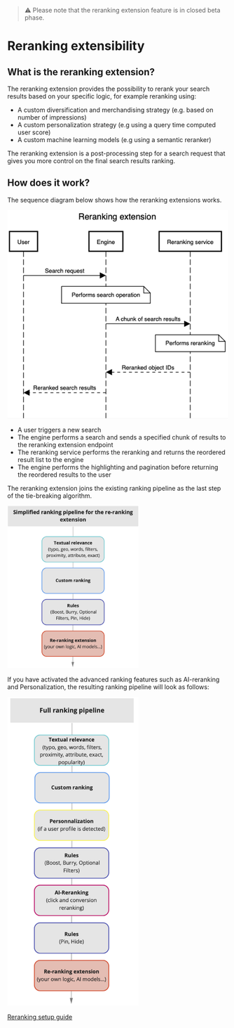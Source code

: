 > :warning: Please note that the reranking extension feature is in closed beta phase.

# Reranking extensibility

## What is the reranking extension?

The reranking extension provides the possibility to rerank your search results based on your specific logic, for example reranking using:

- A custom diversification and merchandising strategy (e.g. based on number of impressions)
- A custom personalization strategy (e.g using a query time computed user score)
- A custom machine learning models (e.g using a semantic reranker)

The reranking extension is a post-processing step for a search request that gives you more control on the final search results ranking.

## How does it work?

The sequence diagram below shows how the reranking extensions works.

![Diagram](docs/seqdiag.png)

- A user triggers a new search
- The engine performs a search and sends a specified chunk of results to the reranking extension endpoint
- The reranking service performs the reranking and returns the reordered result list to the engine
- The engine performs the highlighting and pagination before returning the reordered results to the user

The reranking extension joins the existing ranking pipeline as the last step of the tie-breaking algorithm.

<img src="docs/ranking_pipeline_simple.png" alt="Simplified ranking pipeline" width="300"/>

If you have activated the advanced ranking features such as AI-reranking and Personalization, the resulting ranking pipeline will look as follows:

<img src="docs/ranking_pipeline.png" alt="Complete ranking pipeline" width="300"/>

[Reranking setup guide](docs/setup.md)

